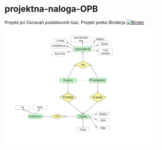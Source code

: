 # projektna-naloga-OPB
Projekt pri Osnavah podatkovnih baz.
Projekt preko Binderja [![Binder](https://mybinder.org/badge_logo.svg)](https://mybinder.org/v2/gh/jostv99/projektna-naloga-OPB/HEAD)
![ER diagram (dopolni)](ERdiagram.png)


